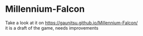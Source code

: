 # Millennium-Falcon
Take a look at it on https://gaunitsu.github.io/Millennium-Falcon/  
it is a draft of the game, needs improvements   

